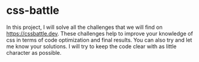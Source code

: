 # css-battle
In this project, I will solve all the challenges that we will find on https://cssbattle.dev. These challenges help to improve your knowledge of css in terms of code optimization and final results. You can also try and let me know your solutions. I will try to keep the code clear with as little character as possible.
